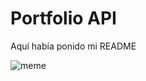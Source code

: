 # Portfolio API

Aquí había ponido mi README

![meme](https://i.pinimg.com/originals/f8/43/0b/f8430b17b91efb1018e64188e7187049.jpg)